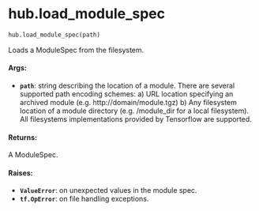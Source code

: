 <div itemscope itemtype="http://developers.google.com/ReferenceObject">
<meta itemprop="name" content="hub.load_module_spec" />
</div>

# hub.load_module_spec

``` python
hub.load_module_spec(path)
```

Loads a ModuleSpec from the filesystem.

#### Args:

* <b>`path`</b>: string describing the location of a module. There are several
        supported path encoding schemes:
        a) URL location specifying an archived module
          (e.g. http://domain/module.tgz)
        b) Any filesystem location of a module directory (e.g. /module_dir
           for a local filesystem). All filesystems implementations provided
           by Tensorflow are supported.


#### Returns:

A ModuleSpec.


#### Raises:

* <b>`ValueError`</b>: on unexpected values in the module spec.
* <b>`tf.OpError`</b>: on file handling exceptions.